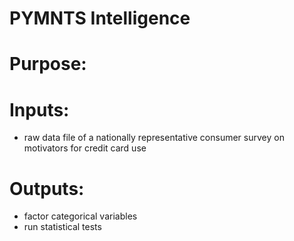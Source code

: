 # PYMNTS Intelligence
# Purpose:

# Inputs:
+ raw data file of a nationally representative consumer survey on motivators for credit card use
  
# Outputs:
+ factor categorical variables
+ run statistical tests
